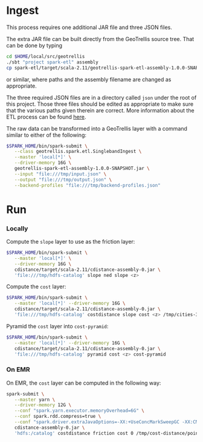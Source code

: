 # Ingest #

This process requires one additional JAR file and three JSON files.

The extra JAR file can be built directly from the GeoTrellis source tree.
That can be done by typing
```bash
cd $HOME/local/src/geotrellis
./sbt "project spark-etl" assembly
cp spark-etl/target/scala-2.11/geotrellis-spark-etl-assembly-1.0.0-SNAPSHOT.jar /tmp
```
or similar, where paths and the assembly filename are changed as appropriate.

The three required JSON files are in a directory called `json` under the root of this project.
Those three files should be edited as appropriate to make sure that the various paths given therein are correct.
More information about the ETL process can be found [here](https://github.com/geotrellis/geotrellis/blob/master/docs/spark-etl/spark-etl-run-examples.md).

The raw data can be transformed into a GeoTrellis layer with a command similar to either of the following:
```bash
$SPARK_HOME/bin/spark-submit \
   --class geotrellis.spark.etl.SinglebandIngest \
   --master 'local[*]' \
   --driver-memory 16G \
   geotrellis-spark-etl-assembly-1.0.0-SNAPSHOT.jar \
   --input "file:///tmp/input.json" \
   --output "file:///tmp/output.json" \
   --backend-profiles "file:///tmp/backend-profiles.json"
```

# Run #

### Locally ###

Compute the `slope` layer to use as the friction layer:
```bash
$SPARK_HOME/bin/spark-submit \
   --master 'local[*]' \
   --driver-memory 16G \
   cdistance/target/scala-2.11/cdistance-assembly-0.jar \
   'file:///tmp/hdfs-catalog' slope ned slope <z>
```

Compute the `cost` layer:
```bash
$SPARK_HOME/bin/spark-submit \
   --master 'local[*]' --driver-memory 16G \
   cdistance/target/scala-2.11/cdistance-assembly-0.jar \
   'file:///tmp/hdfs-catalog' costdistance slope cost <z> /tmp/cities-3857/cities-3857.shp 20000
```

Pyramid the `cost` layer into `cost-pyramid`:
```bash
$SPARK_HOME/bin/spark-submit \
   --master 'local[*]' --driver-memory 16G \
   cdistance/target/scala-2.11/cdistance-assembly-0.jar \
   'file:///tmp/hdfs-catalog' pyramid cost <z> cost-pyramid
```

### On EMR ###

On EMR, the `cost` layer can be computed in the following way:
```bash
spark-submit \
   --master yarn \
   --driver-memory 12G \
   --conf "spark.yarn.executor.memoryOverhead=6G" \
   --conf spark.rdd.compress=true \
   --conf "spark.driver.extraJavaOptions=-XX:+UseConcMarkSweepGC -XX:CMSInitiatingOccupancyFraction=70 -XX:MaxHeapFreeRatio=70 -XX:+CMSClassUnloadingEnabled -XX:OnOutOfMemoryError='kill -9 %p' -Dlog4j.configuration=file:///home/hadoop/log4j.properties" \
   cdistance-assembly-0.jar \
   'hdfs:/catalog' costdistance friction cost 0 /tmp/cost-distance/points/points.shp 200000
```
